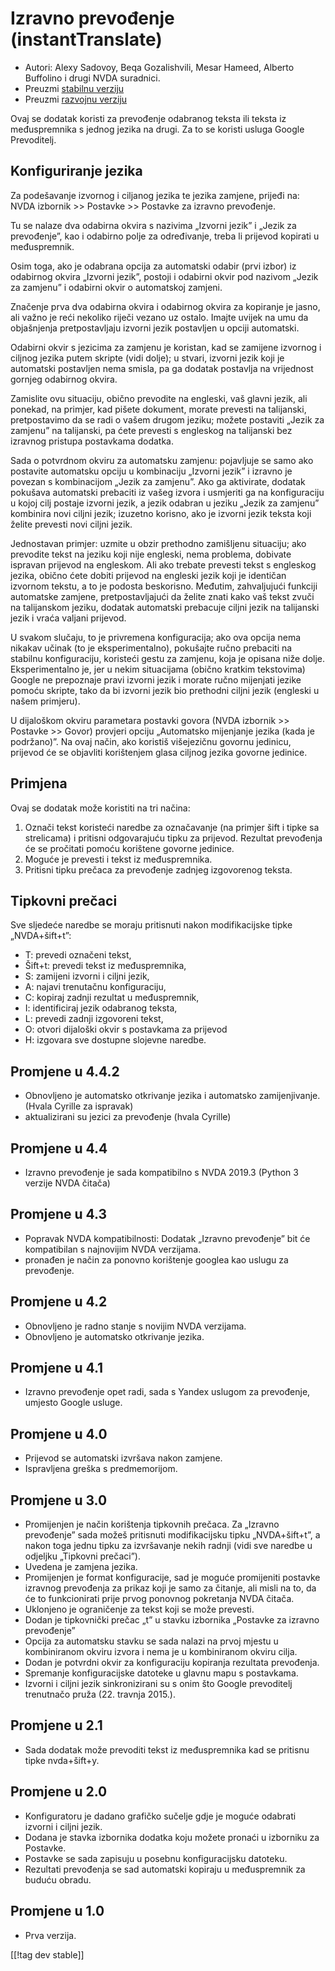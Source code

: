 # Izravno prevođenje (instantTranslate) #

* Autori: Alexy Sadovoy, Beqa Gozalishvili, Mesar Hameed, Alberto Buffolino
  i drugi NVDA suradnici.
* Preuzmi [stabilnu verziju][1]
* Preuzmi [razvojnu verziju][2]

Ovaj se dodatak koristi za prevođenje odabranog teksta ili teksta iz
međuspremnika s jednog jezika na drugi. Za to se koristi usluga Google
Prevoditelj.

## Konfiguriranje jezika ##
Za podešavanje izvornog i ciljanog jezika te jezika zamjene, prijeđi na: NVDA izbornik >> Postavke >> Postavke za izravno prevođenje.

Tu se nalaze dva odabirna okvira s nazivima „Izvorni jezik” i „Jezik za
prevođenje”, kao i odabirno polje za određivanje, treba li prijevod kopirati
u međuspremnik.

Osim toga, ako je odabrana opcija za automatski odabir (prvi izbor) iz
odabirnog okvira „Izvorni jezik”, postoji i odabirni okvir pod nazivom
„Jezik za zamjenu” i odabirni okvir o automatskoj zamjeni.

Značenje prva dva odabirna okvira i odabirnog okvira za kopiranje je jasno,
ali važno je reći nekoliko riječi vezano uz ostalo. Imajte uvijek na umu da
objašnjenja pretpostavljaju izvorni jezik postavljen u opciji automatski.

Odabirni okvir s jezicima za zamjenu je koristan, kad se zamijene izvornog i
ciljnog jezika putem skripte (vidi dolje); u stvari, izvorni jezik koji je
automatski postavljen nema smisla, pa ga dodatak postavlja na vrijednost
gornjeg odabirnog okvira.

Zamislite ovu situaciju, obično prevodite na engleski, vaš glavni jezik, ali
ponekad, na primjer, kad pišete dokument, morate prevesti na talijanski,
pretpostavimo da se radi o vašem drugom jeziku; možete postaviti „Jezik za
zamjenu” na talijanski, pa ćete prevesti s engleskog na talijanski bez
izravnog pristupa postavkama dodatka.

Sada o potvrdnom okviru za automatsku zamjenu: pojavljuje se samo ako
postavite automatsku opciju u kombinaciju „Izvorni jezik” i izravno je
povezan s kombinacijom „Jezik za zamjenu”. Ako ga aktivirate, dodatak
pokušava automatski prebaciti iz vašeg izvora i usmjeriti ga na
konfiguraciju u kojoj cilj postaje izvorni jezik, a jezik odabran u jeziku
„Jezik za zamjenu” kombinira novi ciljni jezik; izuzetno korisno, ako je
izvorni jezik teksta koji želite prevesti novi ciljni jezik.

Jednostavan primjer: uzmite u obzir prethodno zamišljenu situaciju; ako
prevodite tekst na jeziku koji nije engleski, nema problema, dobivate
ispravan prijevod na engleskom. Ali ako trebate prevesti tekst s engleskog
jezika, obično ćete dobiti prijevod na engleski jezik koji je identičan
izvornom tekstu, a to je podosta beskorisno. Međutim, zahvaljujući funkciji
automatske zamjene, pretpostavljajući da želite znati kako vaš tekst zvuči
na talijanskom jeziku, dodatak automatski prebacuje ciljni jezik na
talijanski jezik i vraća valjani prijevod.

U svakom slučaju, to je privremena konfiguracija; ako ova opcija nema
nikakav učinak (to je eksperimentalno), pokušajte ručno prebaciti na
stabilnu konfiguraciju, koristeći gestu za zamjenu, koja je opisana niže
dolje. Eksperimentalno je, jer u nekim situacijama (obično kratkim
tekstovima) Google ne prepoznaje pravi izvorni jezik i morate ručno
mijenjati jezike pomoću skripte, tako da bi izvorni jezik bio prethodni
ciljni jezik (engleski u našem primjeru).

U dijaloškom okviru parametara postavki govora (NVDA izbornik >> Postavke >> Govor) provjeri opciju „Automatsko mijenjanje jezika (kada je podržano)”. Na ovaj način, ako koristiš višejezičnu govornu jedinicu, prijevod će se objavliti korištenjem glasa ciljnog jezika govorne jedinice.

## Primjena ##
Ovaj se dodatak može koristiti na tri načina:

1. Označi tekst koristeći naredbe za označavanje (na primjer šift i tipke sa
   strelicama) i pritisni odgovarajuću tipku za prijevod. Rezultat
   prevođenja će se pročitati pomoću korištene govorne jedinice.
2. Moguće je prevesti i tekst iz međuspremnika.
3. Pritisni tipku prečaca za prevođenje zadnjeg izgovorenog teksta.

## Tipkovni prečaci ##
Sve sljedeće naredbe se moraju pritisnuti nakon modifikacijske tipke
„NVDA+šift+t”:

* T: prevedi označeni tekst,
* Šift+t: prevedi tekst iz međuspremnika,
* S: zamijeni izvorni i ciljni jezik,
* A: najavi trenutačnu konfiguraciju,
* C: kopiraj zadnji rezultat u međuspremnik,
* I: identificiraj jezik odabranog teksta,
* L: prevedi zadnji izgovoreni tekst,
* O: otvori dijaloški okvir s postavkama za prijevod
* H: izgovara sve dostupne slojevne naredbe.

## Promjene u 4.4.2 ##
* Obnovljeno je automatsko otkrivanje jezika i automatsko
  zamijenjivanje. (Hvala Cyrille za ispravak)
* aktualizirani su jezici za prevođenje (hvala Cyrille)

## Promjene u 4.4 ##
* Izravno prevođenje je sada kompatibilno s NVDA 2019.3 (Python 3 verzije
  NVDA čitača)

## Promjene u 4.3 ##
* Popravak NVDA kompatibilnosti: Dodatak „Izravno prevođenje” bit će
  kompatibilan s najnovijim NVDA verzijama.
* pronađen je način za ponovno korištenje googlea kao uslugu za prevođenje.

## Promjene u 4.2 ##
* Obnovljeno je radno stanje s novijim NVDA verzijama.
* Obnovljeno je automatsko otkrivanje jezika.

## Promjene u 4.1 ##
* Izravno prevođenje opet radi, sada s Yandex uslugom za prevođenje, umjesto
  Google usluge.

## Promjene u 4.0 ##
* Prijevod se automatski izvršava nakon zamjene.
* Ispravljena greška s predmemorijom.

## Promjene u 3.0 ##
* Promijenjen je način korištenja tipkovnih prečaca. Za „Izravno prevođenje”
  sada možeš pritisnuti modifikacijsku tipku „NVDA+šift+t”, a nakon toga
  jednu tipku za izvršavanje nekih radnji (vidi sve naredbe u odjeljku
  „Tipkovni prečaci”).
* Uvedena je zamjena jezika.
* Promijenjen je format konfiguracije, sad je moguće promijeniti postavke
  izravnog prevođenja za prikaz koji je samo za čitanje, ali misli na to, da
  će to funkcionirati prije prvog ponovnog pokretanja NVDA čitača.
* Uklonjeno je ograničenje za tekst koji se može prevesti.
* Dodan je tipkovnički prečac „t” u stavku izbornika „Postavke za izravno
  prevođenje”
* Opcija za automatsku stavku se sada nalazi na prvoj mjestu u kombiniranom
  okviru izvora i nema je u kombiniranom okviru cilja.
* Dodan je potvrdni okvir za konfiguraciju kopiranja rezultata prevođenja.
* Spremanje konfiguracijske datoteke u glavnu mapu s postavkama.
* Izvorni i ciljni jezik sinkronizirani su s onim što Google prevoditelj
  trenutnačo pruža (22. travnja 2015.).


## Promjene u 2.1 ##
* Sada dodatak može prevoditi tekst iz međuspremnika kad se pritisnu tipke
  nvda+šift+y.

## Promjene u 2.0 ##
* Konfiguratoru je dadano grafičko sučelje gdje je moguće odabrati izvorni i
  ciljni jezik.
* Dodana je stavka izbornika dodatka koju možete pronaći u izborniku za
  Postavke.
* Postavke se sada zapisuju u posebnu konfiguracijsku datoteku.
* Rezultati prevođenja se sad automatski kopiraju u međuspremnik za buduću
  obradu.

## Promjene u 1.0 ##
* Prva verzija.


[[!tag dev stable]]

[1]: https://addons.nvda-project.org/files/get.php?file=it

[2]: https://addons.nvda-project.org/files/get.php?file=it-dev
